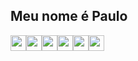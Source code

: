 ## Meu nome é Paulo

<!--
**Paulo-RMachado/Paulo-RMachado** is a ✨ _special_ ✨ repository because its `README.md` (this file) appears on your GitHub profile.

Here are some ideas to get you started:

- 🔭 I’m currently working on ...
- 🌱 I’m currently learning ...
- 👯 I’m looking to collaborate on ...
- 🤔 I’m looking for help with ...
- 💬 Ask me about ...
- 📫 How to reach me: ...
- 😄 Pronouns: ...
- ⚡ Fun fact: ...
-->

            
            
<img src="https://cdn.jsdelivr.net/gh/devicons/devicon/icons/java/java-original-wordmark.svg" width="25" height="25"  loading="lazy"  /><img src="https://cdn.jsdelivr.net/gh/devicons/devicon/icons/python/python-original.svg" width="25" height="25"  loading="lazy" style="float:left"/>
<img src="https://cdn.jsdelivr.net/gh/devicons/devicon/icons/postgresql/postgresql-original.svg" width="25" height="25"  loading="lazy" style="float:left" />
<img src="https://cdn.jsdelivr.net/gh/devicons/devicon/icons/html5/html5-original.svg" width="25" height="25"  loading="lazy" style="float:left" />
<img src="https://cdn.jsdelivr.net/gh/devicons/devicon/icons/css3/css3-original.svg" width="25" height="25"  loading="lazy" style="float:left" />
<img src="https://cdn.jsdelivr.net/gh/devicons/devicon/icons/vscode/vscode-original.svg" width="25" height="25"  loading="lazy" style="float:left" />
          
          
          
